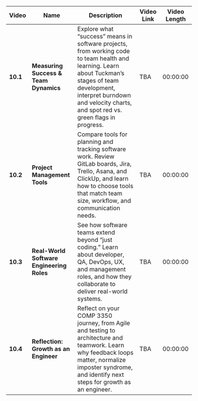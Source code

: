 | Video    | Name                                      | Description                                                                                                                                                                                                                           | Video Link | Video Length |
| -------- | ----------------------------------------- | ------------------------------------------------------------------------------------------------------------------------------------------------------------------------------------------------------------------------------------- | ---------- | ------------ |
| **10.1**| **Measuring Success & Team Dynamics**    | Explore what “success” means in software projects, from working code to team health and learning. Learn about Tuckman’s stages of team development, interpret burndown and velocity charts, and spot red vs. green flags in progress. | TBA        | 00:00:00       |
| **10.2**| **Project Management Tools**             | Compare tools for planning and tracking software work. Review GitLab boards, Jira, Trello, Asana, and ClickUp, and learn how to choose tools that match team size, workflow, and communication needs.                                 | TBA        | 00:00:00       |
| **10.3**| **Real-World Software Engineering Roles**| See how software teams extend beyond “just coding.” Learn about developer, QA, DevOps, UX, and management roles, and how they collaborate to deliver real-world systems.                                                              | TBA        | 00:00:00       |
| **10.4**| **Reflection: Growth as an Engineer**    | Reflect on your COMP 3350 journey, from Agile and testing to architecture and teamwork. Learn why feedback loops matter, normalize imposter syndrome, and identify next steps for growth as an engineer.                              | TBA        | 00:00:00       |
